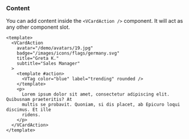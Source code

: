 ### Content

You can add content inside the `<VCardAction />` component. It will act as
any other component slot.

<!--code-->

```vue
<template>
  <VCardAction
    avatar="/demo/avatars/19.jpg"
    badge="/images/icons/flags/germany.svg"
    title="Greta K."
    subtitle="Sales Manager"
  >
    <template #action>
      <VTag color="blue" label="trending" rounded />
    </template>
    <p>
      Lorem ipsum dolor sit amet, consectetur adipiscing elit. Quibusnam praeteritis? At
      multis se probavit. Quoniam, si dis placet, ab Epicuro loqui discimus. Et ille
      ridens.
    </p>
  </VCardAction>
</template>
```

<!--/code-->

